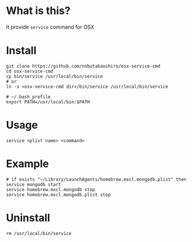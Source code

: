 # What is this?
It provide `service` command for OSX

# Install
```
git clone https://github.com/nobutakaoshiro/osx-service-cmd
cd osx-service-cmd
cp bin/service /usr/local/bin/service
# or
ln -s <osx-service-cmd dir>/bin/service /usr/local/bin/service
```

```
# ~/.bash_profile
export PATH=/usr/local/bin:$PATH
```

# Usage
```
service <plist name> <command>
```

# Example
```
# if exists "~/Library/LaunchAgents/homebrew.mxcl.mongodb.plist" then
service mongodb start
service homebrew.mxcl.mongodb stop
service homebrew.mxcl.mongodb.plist stop
```

# Uninstall
```
rm /usr/local/bin/service
```

# LICENSE
MIT License